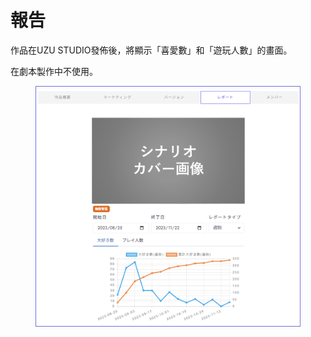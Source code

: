 # 報告

作品在UZU STUDIO發佈後，將顯示「喜愛數」和「遊玩人數」的畫面。

在劇本製作中不使用。

<figure><img src="../.gitbook/assets/image (2) (1) (1) (1) (1) (1) (1) (1) (1) (1) (1).png" alt=""><figcaption></figcaption></figure>
